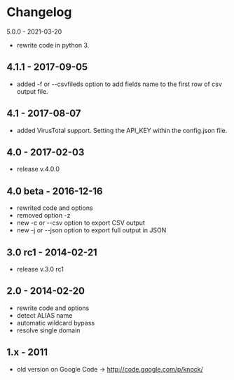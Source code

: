 # Changelog

5.0.0 - 2021-03-20
- rewrite code in python 3.

4.1.1 - 2017-09-05
---------
- added -f or --csvfileds option to add fields name to the first row of csv output file.

4.1 - 2017-08-07
---------
- added VirusTotal support. Setting the API_KEY within the config.json file.

4.0 - 2017-02-03
---------
- release v.4.0.0

4.0 beta - 2016-12-16
---------

- rewrited code and options
- removed option -z
- new -c or --csv option to export CSV output
- new -j or --json option to export full output in JSON

3.0 rc1 - 2014-02-21
---------
- release v.3.0 rc1

2.0 - 2014-02-20
---------
- rewrite code and options
- detect ALIAS name
- automatic wildcard bypass
- resolve single domain

1.x - 2011
---------
- old version on Google Code -> http://code.google.com/p/knock/
